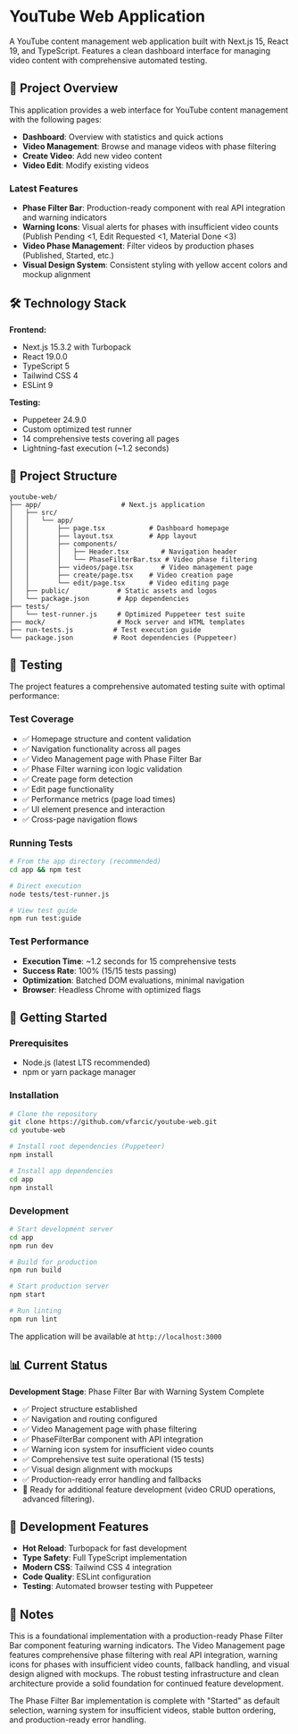 # YouTube Web Application

A YouTube content management web application built with Next.js 15, React 19, and TypeScript. Features a clean dashboard interface for managing video content with comprehensive automated testing.

## 🚀 Project Overview

This application provides a web interface for YouTube content management with the following pages:
- **Dashboard**: Overview with statistics and quick actions
- **Video Management**: Browse and manage videos with phase filtering
- **Create Video**: Add new video content
- **Video Edit**: Modify existing videos

### Latest Features
- **Phase Filter Bar**: Production-ready component with real API integration and warning indicators
- **Warning Icons**: Visual alerts for phases with insufficient video counts (Publish Pending <1, Edit Requested <1, Material Done <3)
- **Video Phase Management**: Filter videos by production phases (Published, Started, etc.)
- **Visual Design System**: Consistent styling with yellow accent colors and mockup alignment

## 🛠️ Technology Stack

**Frontend:**
- Next.js 15.3.2 with Turbopack
- React 19.0.0
- TypeScript 5
- Tailwind CSS 4
- ESLint 9

**Testing:**
- Puppeteer 24.9.0
- Custom optimized test runner
- 14 comprehensive tests covering all pages
- Lightning-fast execution (~1.2 seconds)

## 📁 Project Structure

```
youtube-web/
├── app/                    # Next.js application
│   ├── src/
│   │   └── app/
│   │       ├── page.tsx           # Dashboard homepage
│   │       ├── layout.tsx         # App layout
│   │       ├── components/
│   │       │   ├── Header.tsx        # Navigation header
│   │       │   └── PhaseFilterBar.tsx # Video phase filtering
│   │       ├── videos/page.tsx       # Video management page
│   │       ├── create/page.tsx    # Video creation page
│   │       └── edit/page.tsx      # Video editing page
│   ├── public/            # Static assets and logos
│   └── package.json       # App dependencies
├── tests/
│   └── test-runner.js     # Optimized Puppeteer test suite
├── mock/                  # Mock server and HTML templates
├── run-tests.js          # Test execution guide
└── package.json          # Root dependencies (Puppeteer)
```

## 🧪 Testing

The project features a comprehensive automated testing suite with optimal performance:

### Test Coverage
- ✅ Homepage structure and content validation
- ✅ Navigation functionality across all pages
- ✅ Video Management page with Phase Filter Bar
- ✅ Phase Filter warning icon logic validation
- ✅ Create page form detection
- ✅ Edit page functionality
- ✅ Performance metrics (page load times)
- ✅ UI element presence and interaction
- ✅ Cross-page navigation flows

### Running Tests
```bash
# From the app directory (recommended)
cd app && npm test

# Direct execution
node tests/test-runner.js

# View test guide
npm run test:guide
```

### Test Performance
- **Execution Time**: ~1.2 seconds for 15 comprehensive tests
- **Success Rate**: 100% (15/15 tests passing)
- **Optimization**: Batched DOM evaluations, minimal navigation
- **Browser**: Headless Chrome with optimized flags

## 🚦 Getting Started

### Prerequisites
- Node.js (latest LTS recommended)
- npm or yarn package manager

### Installation
```bash
# Clone the repository
git clone https://github.com/vfarcic/youtube-web.git
cd youtube-web

# Install root dependencies (Puppeteer)
npm install

# Install app dependencies
cd app
npm install
```

### Development
```bash
# Start development server
cd app
npm run dev

# Build for production
npm run build

# Start production server
npm start

# Run linting
npm run lint
```

The application will be available at `http://localhost:3000`

## 📊 Current Status

**Development Stage**: Phase Filter Bar with Warning System Complete
- ✅ Project structure established
- ✅ Navigation and routing configured
- ✅ Video Management page with phase filtering
- ✅ PhaseFilterBar component with API integration
- ✅ Warning icon system for insufficient video counts
- ✅ Comprehensive test suite operational (15 tests)
- ✅ Visual design alignment with mockups
- ✅ Production-ready error handling and fallbacks
- 🚀 Ready for additional feature development (video CRUD operations, advanced filtering).

## 🔧 Development Features

- **Hot Reload**: Turbopack for fast development
- **Type Safety**: Full TypeScript implementation
- **Modern CSS**: Tailwind CSS 4 integration
- **Code Quality**: ESLint configuration
- **Testing**: Automated browser testing with Puppeteer

## 📝 Notes

This is a foundational implementation with a production-ready Phase Filter Bar component featuring warning indicators. The Video Management page features comprehensive phase filtering with real API integration, warning icons for phases with insufficient video counts, fallback handling, and visual design aligned with mockups. The robust testing infrastructure and clean architecture provide a solid foundation for continued feature development.

The Phase Filter Bar implementation is complete with "Started" as default selection, warning system for insufficient videos, stable button ordering, and production-ready error handling.
